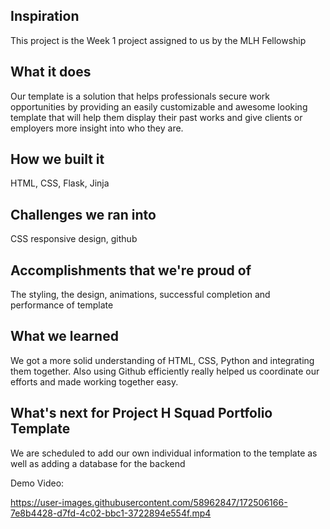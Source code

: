 ## Inspiration
This project is the Week 1 project assigned to us by the MLH Fellowship 

## What it does
Our template is a solution that helps professionals secure work opportunities by providing an easily customizable and awesome looking template that will help them display their past works and give clients or employers more insight into who they are.

## How we built it
HTML, CSS, Flask, Jinja

## Challenges we ran into
CSS responsive design, github

## Accomplishments that we're proud of
The styling, the design, animations, successful completion and performance of template

## What we learned
We got a more solid understanding of HTML, CSS, Python and integrating them together. Also using Github efficiently really helped us coordinate our efforts and made working together easy.

## What's next for Project H Squad Portfolio Template
We are scheduled to add our own individual information to the template as well as adding a database for the backend 


Demo Video:

https://user-images.githubusercontent.com/58962847/172506166-7e8b4428-d7fd-4c02-bbc1-3722894e554f.mp4

